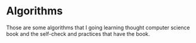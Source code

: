 # Algorithms
Those are some algorithms that I going learning thought computer science book and the self-check and practices that have the book.
 
